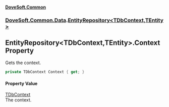 #### [DoveSoft.Common](./index.md 'index')
### [DoveSoft.Common.Data](./DoveSoft-Common-Data.md 'DoveSoft.Common.Data').[EntityRepository&lt;TDbContext,TEntity&gt;](./DoveSoft-Common-Data-EntityRepository-TDbContext_TEntity-.md 'DoveSoft.Common.Data.EntityRepository&lt;TDbContext,TEntity&gt;')
## EntityRepository&lt;TDbContext,TEntity&gt;.Context Property
Gets the context.  
```csharp
private TDbContext Context { get; }
```
#### Property Value
[TDbContext](./DoveSoft-Common-Data-EntityRepository-TDbContext_TEntity-.md#DoveSoft-Common-Data-EntityRepository-TDbContext_TEntity--TDbContext 'DoveSoft.Common.Data.EntityRepository&lt;TDbContext,TEntity&gt;.TDbContext')  
The context.  
